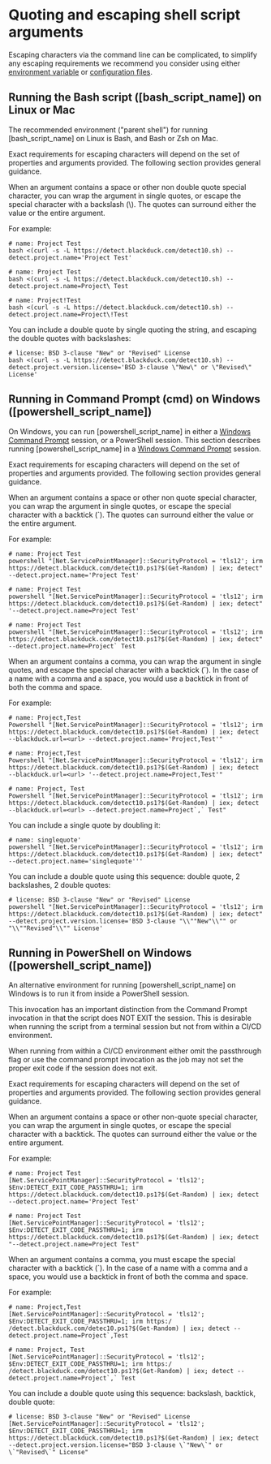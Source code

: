# Quoting and escaping shell script arguments

<note type="tip">Escaping characters via the command line can be complicated, to simplify any escaping requirements we recommend you consider using either [environment variable](../configuring/envvars.md) or [configuration files](../configuring/configfile.md).</note>

## Running the Bash script ([bash_script_name]) on Linux or Mac

The recommended environment ("parent shell") for running [bash_script_name] on Linux is Bash, and Bash or Zsh on Mac.

<note type="note">Exact requirements for escaping characters will depend on the set of properties and arguments provided. The following section provides general guidance.</note>

When an argument contains a space or other non double quote special character, you can wrap the argument in single quotes, or escape the special character with a backslash (\\). The quotes can surround either the value or the entire argument. 

For example:
```
# name: Project Test
bash <(curl -s -L https://detect.blackduck.com/detect10.sh) --detect.project.name='Project Test'

# name: Project Test
bash <(curl -s -L https://detect.blackduck.com/detect10.sh) --detect.project.name=Project\ Test

# name: Project!Test
bash <(curl -s -L https://detect.blackduck.com/detect10.sh) --detect.project.name=Project\!Test
```

You can include a double quote by single quoting the string, and escaping the double quotes with backslashes:
```
# license: BSD 3-clause "New" or "Revised" License
bash <(curl -s -L https://detect.blackduck.com/detect10.sh) --detect.project.version.license='BSD 3-clause \"New\" or \"Revised\" License' 
```

## Running in Command Prompt (cmd) on Windows ([powershell_script_name])

On Windows, you can run [powershell_script_name] in either a [Windows Command Prompt](https://en.wikipedia.org/wiki/Cmd.exe)
session, or a PowerShell session.
This section describes running
[powershell_script_name] in a [Windows Command Prompt](https://en.wikipedia.org/wiki/Cmd.exe)
session.

<note type="note">Exact requirements for escaping characters will depend on the set of properties and arguments provided. The following section provides general guidance.</note>

When an argument contains a space or other non quote special character, you can wrap the argument in single quotes, or escape the special character with a backtick (`). The quotes can surround either the value or the entire argument. 

For example:
```
# name: Project Test
powershell "[Net.ServicePointManager]::SecurityProtocol = 'tls12'; irm https://detect.blackduck.com/detect10.ps1?$(Get-Random) | iex; detect" --detect.project.name='Project Test'

# name: Project Test
powershell "[Net.ServicePointManager]::SecurityProtocol = 'tls12'; irm https://detect.blackduck.com/detect10.ps1?$(Get-Random) | iex; detect" '--detect.project.name=Project Test'

# name: Project Test
powershell "[Net.ServicePointManager]::SecurityProtocol = 'tls12'; irm https://detect.blackduck.com/detect10.ps1?$(Get-Random) | iex; detect" --detect.project.name=Project` Test
```   

When an argument contains a comma, you can wrap the argument in single quotes, and escape the special character with a backtick (`). In the case of a name with a comma and a space, you would use a backtick in front of both the comma and space.

For example:
```
# name: Project,Test   
Powershell "[Net.ServicePointManager]::SecurityProtocol = 'tls12'; irm  https://detect.blackduck.com/detect10.ps1?$(Get-Random) | iex; detect --blackduck.url=<url> --detect.project.name='Project,Test'"   

# name: Project,Test   
Powershell "[Net.ServicePointManager]::SecurityProtocol = 'tls12'; irm  https://detect.blackduck.com/detect10.ps1?$(Get-Random) | iex; detect --blackduck.url=<url> '--detect.project.name=Project,Test'"   

# name: Project, Test   
Powershell "[Net.ServicePointManager]::SecurityProtocol = 'tls12'; irm  https://detect.blackduck.com/detect10.ps1?$(Get-Random) | iex; detect --blackduck.url=<url> --detect.project.name=Project`,` Test"   
```

You can include a single quote by doubling it:
```
# name: singlequote'
powershell "[Net.ServicePointManager]::SecurityProtocol = 'tls12'; irm https://detect.blackduck.com/detect10.ps1?$(Get-Random) | iex; detect" --detect.project.name='singlequote'''
```

You can include a double quote using this sequence: double quote, 2 backslashes, 2 double quotes:
```
# license: BSD 3-clause "New" or "Revised" License
powershell "[Net.ServicePointManager]::SecurityProtocol = 'tls12'; irm https://detect.blackduck.com/detect10.ps1?$(Get-Random) | iex; detect" --detect.project.version.license='BSD 3-clause "\\""New"\\"" or "\\""Revised"\\"" License'
```

## Running in PowerShell on Windows ([powershell_script_name])

An alternative environment for running [powershell_script_name] on Windows is to run it from inside a PowerShell session.

This invocation has an important distinction from the Command Prompt invocation in that the script does NOT EXIT the session. This is desirable when running the script from a terminal session but not from within a CI/CD environment.

<note type="tip">When running from within a CI/CD environment either omit the passthrough flag or use the command prompt invocation as the job may not set the proper exit code if the session does not exit.</note>

<note type="note">Exact requirements for escaping characters will depend on the set of properties and arguments provided. The following section provides general guidance.</note>

When an argument contains a space or other non-quote special character, you can wrap the argument in single quotes, or escape the special character with a backtick. The quotes can surround either the value or the entire argument. 

For example:
```
# name: Project Test
[Net.ServicePointManager]::SecurityProtocol = 'tls12'; $Env:DETECT_EXIT_CODE_PASSTHRU=1; irm https://detect.blackduck.com/detect10.ps1?$(Get-Random) | iex; detect --detect.project.name='Project Test'

# name: Project Test
[Net.ServicePointManager]::SecurityProtocol = 'tls12'; $Env:DETECT_EXIT_CODE_PASSTHRU=1; irm https://detect.blackduck.com/detect10.ps1?$(Get-Random) | iex; detect "--detect.project.name=Project Test"
```

When an argument contains a comma, you must escape the special character with a backtick (`). In the case of a name with a comma and a space, you would use a backtick in front of both the comma and space.

For example:
```
# name: Project,Test
[Net.ServicePointManager]::SecurityProtocol = 'tls12'; $Env:DETECT_EXIT_CODE_PASSTHRU=1; irm https:/
/detect.blackduck.com/detec10.ps1?$(Get-Random) | iex; detect --detect.project.name=Project`,Test

# name: Project, Test
[Net.ServicePointManager]::SecurityProtocol = 'tls12'; $Env:DETECT_EXIT_CODE_PASSTHRU=1; irm https:/
/detect.blackduck.com/detect10.ps1?$(Get-Random) | iex; detect --detect.project.name=Project`,` Test
```

You can include a double quote using this sequence: backslash, backtick, double quote:
```
# license: BSD 3-clause "New" or "Revised" License
[Net.ServicePointManager]::SecurityProtocol = 'tls12'; $Env:DETECT_EXIT_CODE_PASSTHRU=1; irm https://detect.blackduck.com/detect10.ps1?$(Get-Random) | iex; detect --detect.project.version.license="BSD 3-clause \`"New\`" or \`"Revised\`" License"
```
